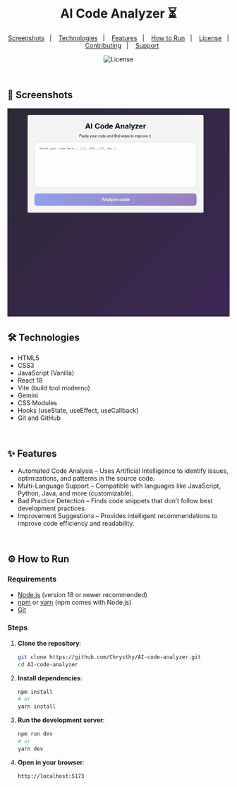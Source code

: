 <h1 align="center"> AI Code Analyzer ⏳</h1>

<p align="center">
<a href="#-screenshots">Screenshots</a>&nbsp;&nbsp;&nbsp;|&nbsp;&nbsp;&nbsp;
<a href="#-technologies">Technologies</a>&nbsp;&nbsp;&nbsp;|&nbsp;&nbsp;&nbsp;
<a href="#-features">Features</a>&nbsp;&nbsp;&nbsp;|&nbsp;&nbsp;&nbsp;
<a href="#-how-to-run">How to Run</a>&nbsp;&nbsp;&nbsp;|&nbsp;&nbsp;&nbsp;
<a href="#-license">License</a>&nbsp;&nbsp;&nbsp;|&nbsp;&nbsp;&nbsp;
<a href="#-contributing">Contributing</a>&nbsp;&nbsp;&nbsp;|&nbsp;&nbsp;&nbsp;
<a href="#support">Support</a>
</p>

<p align="center">
  <img alt="License" src="https://img.shields.io/static/v1?label=license&message=MIT&color=c920c9&labelColor=000000">
</p>

<br>

## 📸 Screenshots

<img src=".github/gif-do-projeto.gif" alt="gif do projeto">

<br>

## 🛠 Technologies

- HTML5  
- CSS3  
- JavaScript (Vanilla)  
- React 18
- Vite (build tool moderno)
- Gemini
- CSS Modules
- Hooks (useState, useEffect, useCallback)  
- Git and GitHub

<br>

## ✨ Features

- Automated Code Analysis – Uses Artificial Intelligence to identify issues, optimizations, and patterns in the source code.
- Multi-Language Support – Compatible with languages like JavaScript, Python, Java, and more (customizable).
- Bad Practice Detection – Finds code snippets that don’t follow best development practices.
- Improvement Suggestions – Provides intelligent recommendations to improve code efficiency and readability.

<br>


## ⚙ How to Run

### Requirements

- [Node.js](https://nodejs.org/) (version 18 or newer recommended)
- [npm](https://www.npmjs.com/) or [yarn](https://yarnpkg.com/) (npm comes with Node.js)
- [Git](https://git-scm.com/)

### Steps

1. **Clone the repository**:

   ```bash
   git clone https://github.com/Chrysthy/AI-code-analyzer.git
   cd AI-code-analyzer
   ```

2. **Install dependencies**:

   ```bash
   npm install
   # or
   yarn install
   ```

3. **Run the development server**:

   ```bash
   npm run dev
   # or
   yarn dev
   ```

4. **Open in your browser**:

   ```
   http://localhost:5173
   ```


